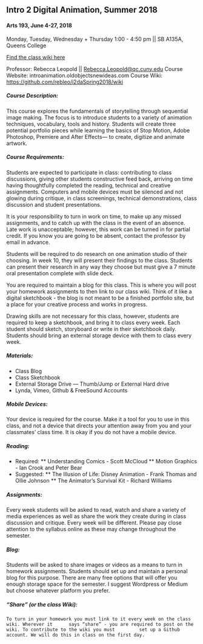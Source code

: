 ## Intro 2 Digital Animation, Summer 2018
#### Arts 193, June 4-27, 2018
Monday, Tuesday, Wednesday + Thursday 1:00 - 4:50 pm || SB A135A, Queens College

[Find the class wiki here](https://github.com/rebleo/i2daSummer2018/wiki)

Professor: Rebecca Leopold || Rebecca.Leopold@qc.cuny.edu
Course Website: introanimation.oldobjectsnewideas.com
Course Wiki: https://github.com/rebleo/i2daSpring2018/wiki

##### Course Description:
This course explores the fundamentals of storytelling through sequential image making. The focus is to introduce students to a variety of animation techniques, vocabulary, tools and history. Students will create three potential portfolio pieces while learning the basics of Stop Motion, Adobe Photoshop, Premiere and After Effects— to create, digitize and animate artwork. 

##### Course Requirements:
Students are expected to participate in class: contributing to class discussions, giving other students constructive feed back, arriving on time having thoughtfully completed the reading, technical and creative assignments. Computers and mobile devices must be silenced and not glowing during critique, in class screenings, technical demonstrations, class discussion and student presentations.

It is your responsibility to turn in work on time, to make up any missed assignments, and to catch up with the class in the event of an absence. Late work is unacceptable; however, this work can be turned in for partial credit. If you know you are going to be absent, contact the professor by email in advance.

Students will be required to do research on one animation studio of their choosing. In week 10, they will present their findings to the class. Students can present their research in any way they choose but must give a 7 minute oral presentation complete with slide deck.

You are required to maintain a blog for this class. This is where you will post your homework assignments to then link to our class wiki. Think of it like a digital sketchbook - the blog is not meant to be a finished portfolio site, but a place for your creative process and works in progress.

Drawing skills are not necessary for this class, however, students are required to keep a sketchbook, and bring it to class every week. Each student should sketch, storyboard or write in their sketchbook daily. Students should bring an external storage device with them to class every week.

##### Materials:
* Class Blog
* Class Sketchbook
* External Storage Drive — Thumb/Jump or External Hard drive
* Lynda, Vimeo, Github & FreeSound Accounts

##### Mobile Devices:
Your device is required for the course. Make it a tool for you to use in this class, and not a device that directs your attention away from you and your classmates’ class time. It is okay if you do not have a mobile device.

##### Reading:
* Required:
 ** Understanding Comics - Scott McCloud
 ** Motion Graphics - Ian Crook and Peter Bear
* Suggested:
 ** The Illusion of Life: Disney Animation - Frank Thomas and Ollie Johnson
 ** The Animator’s Survival Kit - Richard Williams

##### Assignments:
Every week students will be asked to read, watch and share a variety of media experiences as well as share the work they create during in class discussion and critique. Every week will be different. Please pay close attention to the syllabus online as these may change throughout the semester.

##### Blog:
Students will be asked to share images or videos as a means to turn in homework assignments. Students should set up and maintain a personal blog for this purpose. There are many free options that will offer you enough storage space for the semester. I suggest Wordpress or Medium but choose whatever platform you prefer.

##### “Share” (or the class Wiki): 
	To turn in your homework you must link to it every week on the class wiki. Wherever it 		says “share” - you are required to post on the wiki. To contribute to the wiki you must 		set up a Github account. We will do this in class on the first day.
